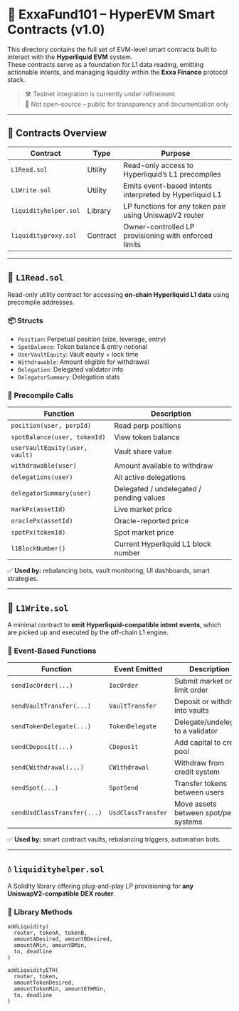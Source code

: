 # 🧠 ExxaFund101 – HyperEVM Smart Contracts (v1.0)

This directory contains the full set of EVM-level smart contracts built to interact with the **Hyperliquid EVM** system.  
These contracts serve as a foundation for L1 data reading, emitting actionable intents, and managing liquidity within the **Exxa Finance** protocol stack.

> 🛠️ Testnet integration is currently under refinement  
> 🔐 Not open-source – public for transparency and documentation only

---

## 📂 Contracts Overview

| Contract                 | Type     | Purpose                                                  |
|--------------------------|----------|-----------------------------------------------------------|
| `L1Read.sol`             | Utility  | Read-only access to Hyperliquid’s L1 precompiles          |
| `L1Write.sol`            | Utility  | Emits event-based intents interpreted by Hyperliquid L1   |
| `liquidityhelper.sol`    | Library  | LP functions for any token pair using UniswapV2 router    |
| `liquidityproxy.sol`     | Contract | Owner-controlled LP provisioning with enforced limits     |

---

## 📘 `L1Read.sol`

Read-only utility contract for accessing **on-chain Hyperliquid L1 data** using precompile addresses.

### 📦 Structs

- `Position`: Perpetual position (size, leverage, entry)
- `SpotBalance`: Token balance & entry notional
- `UserVaultEquity`: Vault equity + lock time
- `Withdrawable`: Amount eligible for withdrawal
- `Delegation`: Delegated validator info
- `DelegatorSummary`: Delegation stats

### 🔌 Precompile Calls

| Function                         | Description                                  |
|----------------------------------|----------------------------------------------|
| `position(user, perpId)`         | Read perp positions                          |
| `spotBalance(user, tokenId)`     | View token balance                           |
| `userVaultEquity(user, vault)`   | Vault share value                            |
| `withdrawable(user)`             | Amount available to withdraw                 |
| `delegations(user)`              | All active delegations                       |
| `delegatorSummary(user)`         | Delegated / undelegated / pending values     |
| `markPx(assetId)`                | Live market price                            |
| `oraclePx(assetId)`              | Oracle-reported price                        |
| `spotPx(tokenId)`                | Spot market price                            |
| `l1BlockNumber()`                | Current Hyperliquid L1 block number          |

✅ **Used by:** rebalancing bots, vault monitoring, UI dashboards, smart strategies.

---

## 📝 `L1Write.sol`

A minimal contract to **emit Hyperliquid-compatible intent events**, which are picked up and executed by the off-chain L1 engine.

### 🔔 Event-Based Functions

| Function                              | Event Emitted         | Description                              |
|---------------------------------------|------------------------|------------------------------------------|
| `sendIocOrder(...)`                   | `IocOrder`             | Submit market or limit order             |
| `sendVaultTransfer(...)`             | `VaultTransfer`        | Deposit or withdraw into vaults          |
| `sendTokenDelegate(...)`             | `TokenDelegate`        | Delegate/undelegate to a validator       |
| `sendCDeposit(...)`                  | `CDeposit`             | Add capital to credit pool               |
| `sendCWithdrawal(...)`               | `CWithdrawal`          | Withdraw from credit system              |
| `sendSpot(...)`                      | `SpotSend`             | Transfer tokens between users            |
| `sendUsdClassTransfer(...)`         | `UsdClassTransfer`     | Move assets between spot/perp systems    |

✅ **Used by:** smart contract vaults, rebalancing triggers, automation bots.

---

## 💧 `liquidityhelper.sol`

A Solidity library offering plug-and-play LP provisioning for **any UniswapV2-compatible DEX router**.

### 🔧 Library Methods

```solidity
addLiquidity(
  router, tokenA, tokenB,
  amountADesired, amountBDesired,
  amountAMin, amountBMin,
  to, deadline
)

addLiquidityETH(
  router, token,
  amountTokenDesired,
  amountTokenMin, amountETHMin,
  to, deadline
)
